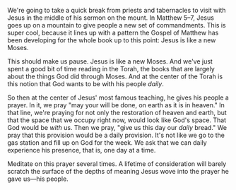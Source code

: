 We're going to take a quick break from priests and tabernacles to visit with Jesus in the middle of his sermon on the mount. In Matthew 5–7, Jesus goes up on a mountain to give people a new set of commandments. This is super cool, because it lines up with a pattern the Gospel of Matthew has been developing for the whole book up to this point: Jesus is like a new Moses.

This should make us pause. Jesus is like a new Moses. And we've just spent a good bit of time reading in the Torah, the books that are largely about the things God did through Moses. And at the center of the Torah is this notion that God wants to be with his people _daily_.

So then at the center of Jesus' most famous teaching, he gives his people a prayer. In it, we pray "may your will be done, on earth as it is in heaven." In that line, we're praying for not only the restoration of heaven and earth, but that the space that we occupy right now, would look like God's space. That God would be _with_ us. Then we pray, "give us this day our _daily_ bread." We pray that this provision would be a daily provision. It's not like we go to the gas station and fill up on God for the week. We ask that we can daily experience his presence, that is, one day at a time.

Meditate on this prayer several times. A lifetime of consideration will barely scratch the surface of the depths of meaning Jesus wove into the prayer he gave us—his people.